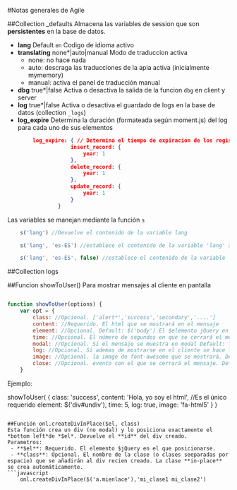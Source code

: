 #Notas generales de Agile

##Collection _defaults
Almacena las variables de session que son **persistentes** en la base de datos.
+ **lang** Default `en` Codigo de idioma activo
+ **translating** none*|auto|manual Modo de traduccion activa
    * none: no hace nada
    * auto: descraga las traducciones de la apia activa (inicialmente mymemory)
    * manual: activa el panel de traducción manual
+ **dbg** true*|false Activa o desactiva la salida de la funcion `dbg` en client y server
+ **log** true*|false Activa o desactiva el guardado de logs en la base de datos (collection `_logs`)
+ **log_expire** Determina la duración (formateada según moment.js) del log para cada uno de sus elementos
```json
        log_expire: { // Determina el tiempo de expiracion de los registros de log 
                    insert_record: {
                        year: 1
                    },
                    delete_record: {
                        year: 1
                    },
                    update_record: {
                        year: 1
                    }
                }
```
 

Las variables se manejan mediante la función `s`
```javascript
    s('lang') //Devuelve el contenido de la variable lang

    s('lang', 'es-ES') //establece el contenido de la variable 'lang' a 'es-ES' y la almacena en `_defaults`

    s('lang', 'es-ES', false) //establece el contenido de la variable 'lang' a 'es-ES' y NO la almacena en `_defaults`

```

##Collection logs





##Funcion showToUser()
Para mostrar mensajes al cliente en pantalla

```javascript

function showToUser(options) {
    var opt = {
        class: //Opcional. ['alert*','success','secondary','....']
        content: //Requerido. El html que se mostrará en el mensaje 
        element: //Opcional. Default: $('body') El $elemento jQuery en que se mostará el mensaje 
        time: //Opcional. El número de segundos en que se cerrará el mensaje automáticamente
        modal: //Opcional. Si el mensaje se muestra en modal Default: false
        log: //Opcional. Si ademas de mostrarse en el cliente se hace log del mensaje.       
        image: //Opcional. la image de font-awesome que se mostrará. Default none:
        close: //Opcional. evento con el que se cerrará el mensaje. Default. Clik (Solo si no se ha definido time)
    }

``` 

Ejemplo:

showToUser(
    {
        class: 'success',
        content: 'Hola, yo soy el html', //Es el único requerido
        element: $('div#undiv'),
        time: 5,
        log: true,
        image: 'fa-html5'
    }
    )
```

##Función onl.createDivInPlace($el, class)
Esta función crea un div (no modal) y lo posiciona exactamente el *bottom left*de *$el*. Devuelve el **id** del div creado.
Parametros:
 - **$el**: Requerido. El elemento $jQuery en el que posicionarse.
 - **class**: Opcional. El nombre de la clase (o clases seeparadas por espacio) que se añadirán al div recien creado. La clase **in-place** se crea automáticamente.
```javascript
    onl.createDivInPlace($('a.mienlace'),'mi_clase1 mi_clase2')

```


